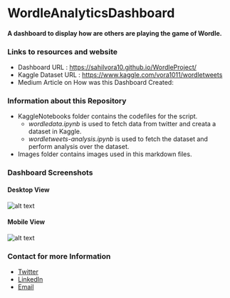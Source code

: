 # WordleAnalyticsDashboard
#### A dashboard to display how are others are  playing the game of Wordle. 
 ### Links to resources and website
- Dashboard URL : https://sahilvora10.github.io/WordleProject/
- Kaggle Dataset URL : https://www.kaggle.com/vora1011/wordletweets
- Medium Article on How was this Dashboard Created:


### Information about this Repository

- KaggleNotebooks folder contains the codefiles for the script.
    - _wordledata.ipynb_ is used to fetch data from twitter and creata a dataset in Kaggle.
    - _wordletweets-analysis.ipynb_ is used to fetch the dataset and perform analysis over the dataset.
- Images folder contains images used in this markdown files.


### Dashboard Screenshots

#### Desktop View
![alt text](images/DesktopView.gif)

#### Mobile View
![alt text](images/MobileView.gif)

### Contact for more Information
- [Twitter](https://twitter.com/sahilvora1011)
- [LinkedIn](https://www.linkedin.com/in/sahil-vora/)
- [Email](mailto:sahilvora0409@gmail.com)


